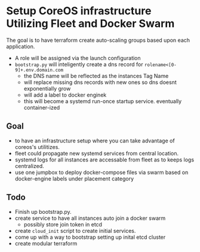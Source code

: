 # Setup CoreOS infrastructure Utilizing Fleet and Docker Swarm

The goal is to have terraform create auto-scaling groups based upon each application.

- A role will be assigned via the launch configuration
- `bootstrap.py` will inteligently create a dns record for `rolename<[0-9]+.env.domain.com`
    - the DNS name will be reflected as the instances Tag Name
    - will replace missing dns records with new ones so dns doesnt exponentially grow
    - will add a label to docker enginek
    - this will become a systemd run-once startup service. eventually container-ized

## Goal

- to have an infrastructure setup where you can take advantage of coreos's utilitizes.
- fleet could propagate new systemd services from central location.
- systemd logs for all instances are accessable from fleet as to keeps logs centralized.
- use one jumpbox to deploy docker-compose files via swarm based on docker-engine labels under placement category

## Todo

- Finish up bootstrap.py.
- create service to have all instances auto join a docker swarm
    - possibly store join token in etcd
- create `cloud_init` script to create initial services.
- come up with a way to bootstrap setting up inital etcd cluster
- create modular terraform
